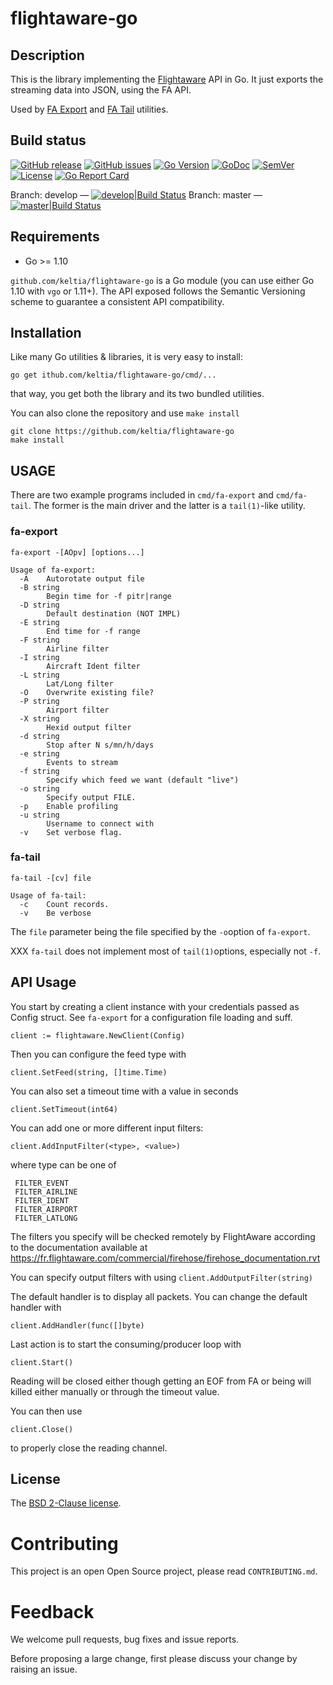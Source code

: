 # flightaware-go 

## Description

This is the library implementing the [Flightaware](http://www.flightaware.com/)  API in Go.  It just exports the streaming data into JSON, using the FA API.

Used by [FA Export](https://github.com/keltia/fa-export) and [FA Tail](https://github.com/keltia/fa-tail) utilities.

## Build status

[![GitHub release](https://img.shields.io/github/release/keltia/cryptcheck.svg)](https://github.com/keltia/cryptcheck/releases)
[![GitHub issues](https://img.shields.io/github/issues/keltia/cryptcheck.svg)](https://github.com/keltia/cryptcheck/issues)
[![Go Version](https://img.shields.io/badge/go-1.10-blue.svg)](https://golang.org/dl/)
[![GoDoc](https://godoc.org/github.com/keltia/flightaware-go?status.svg)](http://godoc.org/github.com/keltia/flightaware-go)
[![SemVer](http://img.shields.io/SemVer/2.0.0.png)](https://semver.org/spec/v2.0.0.html)
[![License](https://img.shields.io/pypi/l/Django.svg)](https://opensource.org/licenses/BSD-2-Clause)
[![Go Report Card](https://goreportcard.com/badge/github.com/keltia/cryptcheck)](https://goreportcard.com/report/github.com/keltia/cryptcheck)

Branch: develop — [![develop|Build Status](https://travis-ci.org/keltia/flightaware-go.svg?branch=develop)](http://travis-ci.org/keltia/flightaware-go/tree/develop)
Branch: master — [![master|Build Status](https://travis-ci.org/keltia/flightaware-go.svg?branch=master)](http://travis-ci.org/keltia/flightaware-go)

## Requirements

* Go >= 1.10

`github.com/keltia/flightaware-go` is a Go module (you can use either Go 1.10 with `vgo` or 1.11+).  The API exposed follows the Semantic Versioning scheme to guarantee a consistent API compatibility.

## Installation

Like many Go utilities & libraries, it is very easy to install:

    go get ithub.com/keltia/flightaware-go/cmd/...

that way, you get both the library and its two bundled utilities.

You can also clone the repository and use `make install`

    git clone https://github.com/keltia/flightaware-go
    make install

## USAGE

There are two example programs included in `cmd/fa-export` and `cmd/fa-tail`.  The former is the main driver and the latter is a `tail(1)`-like utility.

### fa-export

```
fa-export -[AOpv] [options...]

Usage of fa-export:
  -A	Autorotate output file
  -B string
    	Begin time for -f pitr|range
  -D string
    	Default destination (NOT IMPL)
  -E string
    	End time for -f range
  -F string
    	Airline filter
  -I string
    	Aircraft Ident filter
  -L string
    	Lat/Long filter
  -O	Overwrite existing file?
  -P string
    	Airport filter
  -X string
    	Hexid output filter
  -d string
    	Stop after N s/mn/h/days
  -e string
    	Events to stream
  -f string
    	Specify which feed we want (default "live")
  -o string
    	Specify output FILE.
  -p	Enable profiling
  -u string
    	Username to connect with
  -v	Set verbose flag.
```

### fa-tail

```
fa-tail -[cv] file

Usage of fa-tail:
  -c	Count records.
  -v	Be verbose
```

The `file` parameter being the file specified by the `-o`option of `fa-export`.

XXX `fa-tail` does not implement most of `tail(1)`options, especially not `-f`.

## API Usage

 You start by creating a client instance with your credentials passed as Config
 struct. See `fa-export` for a configuration file loading and suff.

 	client := flightaware.NewClient(Config)

 Then you can configure the feed type with

 	client.SetFeed(string, []time.Time)

 You can also set a timeout time with a value in seconds

 	client.SetTimeout(int64)

 You can add one or more different input filters:

    client.AddInputFilter(<type>, <value>)

 where type can be one of

     FILTER_EVENT
     FILTER_AIRLINE
     FILTER_IDENT
     FILTER_AIRPORT
     FILTER_LATLONG

 The filters you specify will be checked remotely by FlightAware according to the
 documentation available at
 https://fr.flightaware.com/commercial/firehose/firehose_documentation.rvt

 You can specify output filters with using `client.AddOutputFilter(string)`

 The default handler is to display all packets.  You can change the default handler
 with

 	client.AddHandler(func([]byte)

 Last action is to start the consuming/producer loop with

 	client.Start()

 Reading will be closed either though getting an EOF from FA or being will killed either manually or through the timeout value.

 You can then use

 	client.Close()

 to properly close the reading channel.

## License

The [BSD 2-Clause license](https://github.com/keltia/cryptcheck/LICENSE.md).

# Contributing

This project is an open Open Source project, please read `CONTRIBUTING.md`.

# Feedback

We welcome pull requests, bug fixes and issue reports.

Before proposing a large change, first please discuss your change by raising an issue.

